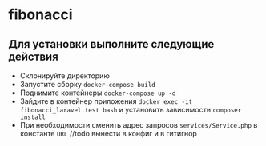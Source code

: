 # fibonacci

## Для установки выполните следующие действия
- Склонируйте директорию
- Запустите сборку `docker-compose build`
- Поднимите контейнеры `docker-compose up -d`
- Зайдите в контейнер приложения `docker exec -it fibonacci_laravel.test bash` и установить зависимости `composer install`
- При необходимости сменить адрес запросов `services/Service.php` в константе `URL` //todo вынести в конфиг и в гитигнор